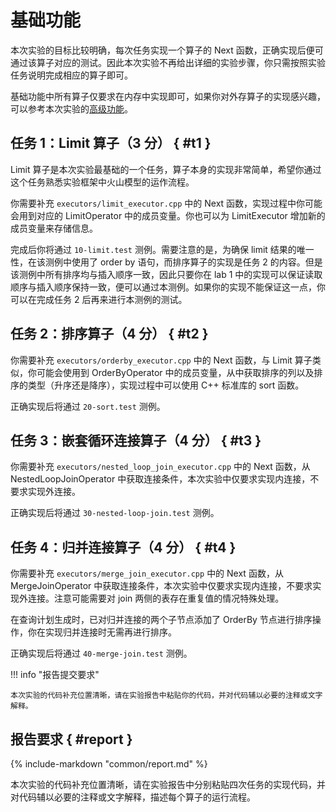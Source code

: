 # 基础功能

本次实验的目标比较明确，每次任务实现一个算子的 Next 函数，正确实现后便可通过该算子对应的测试。因此本次实验不再给出详细的实验步骤，你只需按照实验任务说明完成相应的算子即可。

基础功能中所有算子仅要求在内存中实现即可，如果你对外存算子的实现感兴趣，可以参考本次实验的[高级功能](3-advanced.md)。

## 任务 1：Limit 算子（3 分） { #t1 }

Limit 算子是本次实验最基础的一个任务，算子本身的实现非常简单，希望你通过这个任务熟悉实验框架中火山模型的运作流程。

你需要补充 `executors/limit_executor.cpp` 中的 Next 函数，实现过程中你可能会用到对应的 LimitOperator 中的成员变量。你也可以为 LimitExecutor 增加新的成员变量来存储信息。

完成后你将通过 `10-limit.test` 测例。需要注意的是，为确保 limit 结果的唯一性，在该测例中使用了 order by 语句，而排序算子的实现是任务 2 的内容。但是该测例中所有排序均与插入顺序一致，因此只要你在 lab 1 中的实现可以保证读取顺序与插入顺序保持一致，便可以通过本测例。如果你的实现不能保证这一点，你可以在完成任务 2 后再来进行本测例的测试。

## 任务 2：排序算子（4 分） { #t2 }

你需要补充 `executors/orderby_executor.cpp` 中的 Next 函数，与 Limit 算子类似，你可能会使用到 OrderByOperator 中的成员变量，从中获取排序的列以及排序的类型（升序还是降序），实现过程中可以使用 C++ 标准库的 sort 函数。

正确实现后将通过 `20-sort.test` 测例。

## 任务 3：嵌套循环连接算子（4 分） { #t3 }

你需要补充 `executors/nested_loop_join_executor.cpp` 中的 Next 函数，从 NestedLoopJoinOperator 中获取连接条件，本次实验中仅要求实现内连接，不要求实现外连接。

正确实现后将通过 `30-nested-loop-join.test` 测例。

## 任务 4：归并连接算子（4 分） { #t4 }

你需要补充 `executors/merge_join_executor.cpp` 中的 Next 函数，从 MergeJoinOperator 中获取连接条件，本次实验中仅要求实现内连接，不要求实现外连接。注意可能需要对 join 两侧的表存在重复值的情况特殊处理。

在查询计划生成时，已对归并连接的两个子节点添加了 OrderBy 节点进行排序操作，你在实现归并连接时无需再进行排序。

正确实现后将通过 `40-merge-join.test` 测例。

!!! info "报告提交要求"

    本次实验的代码补充位置清晰，请在实验报告中粘贴你的代码，并对代码辅以必要的注释或文字解释。

## 报告要求 { #report }

{%
    include-markdown "common/report.md"
%}

本次实验的代码补充位置清晰，请在实验报告中分别粘贴四次任务的实现代码，并对代码辅以必要的注释或文字解释，描述每个算子的运行流程。
